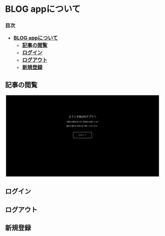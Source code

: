# BLOG appについて
<h3> 目次

- [BLOG appについて](#blog-appについて)
  - [記事の閲覧](#記事の閲覧)
  - [ログイン](#ログイン)
  - [ログアウト](#ログアウト)
  - [新規登録](#新規登録)

## 記事の閲覧
<img src='images/home.jpg'>

## ログイン


## ログアウト


## 新規登録
